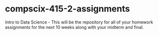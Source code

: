 # compscix-415-2-assignments
Intro to Data Science - This will be the repository for all of your homework assignments for the next 10 weeks along with your midterm and final.
